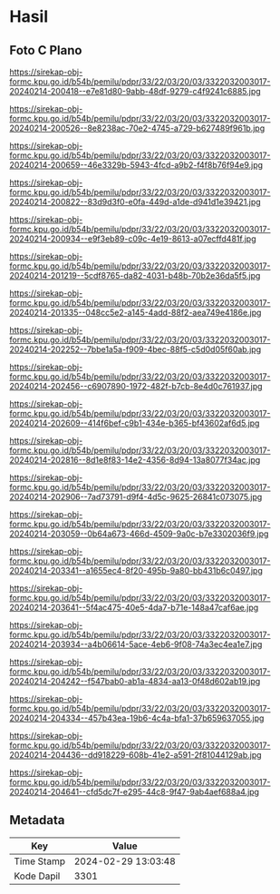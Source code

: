# Hasil

## Foto C Plano

https://sirekap-obj-formc.kpu.go.id/b54b/pemilu/pdpr/33/22/03/20/03/3322032003017-20240214-200418--e7e81d80-9abb-48df-9279-c4f9241c6885.jpg

https://sirekap-obj-formc.kpu.go.id/b54b/pemilu/pdpr/33/22/03/20/03/3322032003017-20240214-200526--8e8238ac-70e2-4745-a729-b627489f961b.jpg

https://sirekap-obj-formc.kpu.go.id/b54b/pemilu/pdpr/33/22/03/20/03/3322032003017-20240214-200659--46e3329b-5943-4fcd-a9b2-f4f8b76f94e9.jpg

https://sirekap-obj-formc.kpu.go.id/b54b/pemilu/pdpr/33/22/03/20/03/3322032003017-20240214-200822--83d9d3f0-e0fa-449d-a1de-d941d1e39421.jpg

https://sirekap-obj-formc.kpu.go.id/b54b/pemilu/pdpr/33/22/03/20/03/3322032003017-20240214-200934--e9f3eb89-c09c-4e19-8613-a07ecffd481f.jpg

https://sirekap-obj-formc.kpu.go.id/b54b/pemilu/pdpr/33/22/03/20/03/3322032003017-20240214-201219--5cdf8765-da82-4031-b48b-70b2e36da5f5.jpg

https://sirekap-obj-formc.kpu.go.id/b54b/pemilu/pdpr/33/22/03/20/03/3322032003017-20240214-201335--048cc5e2-a145-4add-88f2-aea749e4186e.jpg

https://sirekap-obj-formc.kpu.go.id/b54b/pemilu/pdpr/33/22/03/20/03/3322032003017-20240214-202252--7bbe1a5a-f909-4bec-88f5-c5d0d05f60ab.jpg

https://sirekap-obj-formc.kpu.go.id/b54b/pemilu/pdpr/33/22/03/20/03/3322032003017-20240214-202456--c6907890-1972-482f-b7cb-8e4d0c761937.jpg

https://sirekap-obj-formc.kpu.go.id/b54b/pemilu/pdpr/33/22/03/20/03/3322032003017-20240214-202609--414f6bef-c9b1-434e-b365-bf43602af6d5.jpg

https://sirekap-obj-formc.kpu.go.id/b54b/pemilu/pdpr/33/22/03/20/03/3322032003017-20240214-202816--8d1e8f83-14e2-4356-8d94-13a8077f34ac.jpg

https://sirekap-obj-formc.kpu.go.id/b54b/pemilu/pdpr/33/22/03/20/03/3322032003017-20240214-202906--7ad73791-d9f4-4d5c-9625-26841c073075.jpg

https://sirekap-obj-formc.kpu.go.id/b54b/pemilu/pdpr/33/22/03/20/03/3322032003017-20240214-203059--0b64a673-466d-4509-9a0c-b7e3302036f9.jpg

https://sirekap-obj-formc.kpu.go.id/b54b/pemilu/pdpr/33/22/03/20/03/3322032003017-20240214-203341--a1655ec4-8f20-495b-9a80-bb431b6c0497.jpg

https://sirekap-obj-formc.kpu.go.id/b54b/pemilu/pdpr/33/22/03/20/03/3322032003017-20240214-203641--5f4ac475-40e5-4da7-b71e-148a47caf6ae.jpg

https://sirekap-obj-formc.kpu.go.id/b54b/pemilu/pdpr/33/22/03/20/03/3322032003017-20240214-203934--a4b06614-5ace-4eb6-9f08-74a3ec4ea1e7.jpg

https://sirekap-obj-formc.kpu.go.id/b54b/pemilu/pdpr/33/22/03/20/03/3322032003017-20240214-204242--f547bab0-ab1a-4834-aa13-0f48d602ab19.jpg

https://sirekap-obj-formc.kpu.go.id/b54b/pemilu/pdpr/33/22/03/20/03/3322032003017-20240214-204334--457b43ea-19b6-4c4a-bfa1-37b659637055.jpg

https://sirekap-obj-formc.kpu.go.id/b54b/pemilu/pdpr/33/22/03/20/03/3322032003017-20240214-204436--dd918229-608b-41e2-a591-2f81044129ab.jpg

https://sirekap-obj-formc.kpu.go.id/b54b/pemilu/pdpr/33/22/03/20/03/3322032003017-20240214-204641--cfd5dc7f-e295-44c8-9f47-9ab4aef688a4.jpg


## Metadata

| Key        | Value               |
| ---------- | ------------------- |
| Time Stamp | 2024-02-29 13:03:48 |
| Kode Dapil | 3301                |



